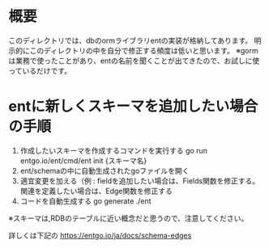 # 概要
このディレクトリでは、dbのormライブラリentの実装が格納してあります。
明示的にこのディレクトリの中を自分で修正する頻度は低いと思います。
※gormは業務で使ったことがあり、entの名前を聞くことが出てきたので、お試しに使っているだけです。

# entに新しくスキーマを追加したい場合の手順
1. 作成したいスキーマを作成するコマンドを実行する
    go run entgo.io/ent/cmd/ent init {スキーマ名}
2. ent/schemaの中に自動生成されたgoファイルを開く
3. 適宜変更を加える（例 : fieldを追加したい場合は、Fields関数を修正する。 関連を定義したい場合は、Edge関数を修正する
4. コードを自動生成する
    go generate ./ent

※スキーマは,RDBのテーブルに近い概念だと思うので、注意してください。

詳しくは下記の
https://entgo.io/ja/docs/schema-edges